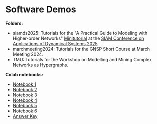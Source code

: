 # Software Demos

**Folders:**

* siamds2025: Tutorials for the "A Practical Guide to Modeling with Higher-order Networks" [Minitutorial](https://www.siam.org/conferences-events/siam-conferences/ds25/program/minitutorials/) at the [SIAM Conference on Applications of Dynamical Systems 2025](https://www.siam.org/conferences-events/siam-conferences/ds25/).
* marchmeeting2024: Tutorials for the GNSP Short Course at March Meeting 2024.
* TMU: Tutorials for the Workshop on Modelling and Mining Complex Networks as Hypergraphs.

**Colab notebooks:**
* [Notebook 1](https://colab.research.google.com/drive/1E_UW15oCy2YHWfliMxPzxNvpEoOCtjom?usp=sharing)
* [Notebook 2](https://colab.research.google.com/drive/1zLRvh3PUnGeLLJTi964hGe7hntC7Ts1s?usp=sharing)
* [Notebook 3](https://colab.research.google.com/drive/1S3cCkCW5dzuNlp2W1QxsStZgQIbo2et3?usp=sharing)
* [Notebook 4](https://colab.research.google.com/drive/1xGbLndI__nhV6DlmJWrHV4q-C3zLBFHq?usp=sharing)
* [Notebook 5](https://colab.research.google.com/drive/16whZ6eQBKylh2wJqOKRhwGxUnNy6gvva?usp=sharing)
* [Notebook 6](https://colab.research.google.com/drive/1zA2irDtMqLqWldCNGO1ny80gTdL-Z3Mc?usp=sharing)
* [Answer Key](https://colab.research.google.com/drive/1FIQNvtKV1-Bw6nm9gmSvzhDuDmMnIaMe?usp=sharing)